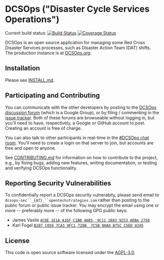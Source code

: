 # DCSOps ("Disaster Cycle Services Operations")

Current build status: [![Build Status](https://travis-ci.org/redcross/dcsops.svg?branch=main)](https://travis-ci.org/redcross/dcsops) [![Coverage Status](https://coveralls.io/repos/github/redcross/dcsops/badge.svg?branch=main)](https://coveralls.io/github/redcross/dcsops?branch=main)

DCSOps is an open source application for managing some Red Cross Disaster Services processes, such as Disaster Action Team (DAT) shifts.  The production instance is at [DCSOps.org](https://dcsops.org/).

## Installation

Please see [INSTALL.md](INSTALL.md).

## Participating and Contributing

You can communicate with the other developers by posting to the
[DCSOps discussion
forum](https://groups.google.com/forum/#!forum/dcsops-dev) (which is a
Google Group), or by filing / commenting in the [issue
tracker](https://github.com/redcross/dcsops/issues).  Both of these
forums are browseable without logging in, but you'll need to have,
respectively, a Google or GitHub account to post.  Creating an account
is free of charge.

You can also talk to other participants in real-time in the [#DCSOps
chat room](https://chat.opentechstrategies.com/#narrow/stream/DCSOps).
You'll need to create a login on that server to join, but accounts are
free and open to anyone.

See [CONTRIBUTING.md](CONTRIBUTING.md) for information on how to
contribute to the project, e.g., by fixing bugs, adding new features,
writing documentation, or testing and verifying DCSOps functionality.

## Reporting Security Vulnerabilities

To confidentially report a DCSOps security vulnerabity, please send
email to `dcsops-sec``_{AT}_``opentechstrategies.com` rather than
posting to the public forum or public issue tracker.  You may encrypt
the email using one or more -- preferably more -- of the following GPG
public keys:

* James Vasile [`4C8E 1E1A A16F C1BB 46B5  9C11 2683 9253 AEBA 2758`](https://keybase.io/jamesvasile)
* Karl Fogel [`B207 C059 7CA3 9FC1 728B  7C5B 08A0 B75C C5ED 8345`](https://keybase.io/kfogel)

## License

This code is open source software licensed under the [AGPL-3.0](LICENSE.md).

